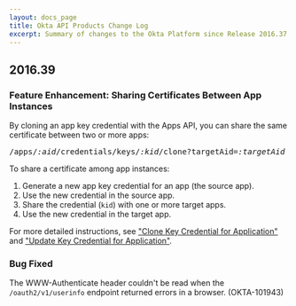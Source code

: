 ```yaml
---
layout: docs_page
title: Okta API Products Change Log
excerpt: Summary of changes to the Okta Platform since Release 2016.37
---
```


## 2016.39

### Feature Enhancement: Sharing Certificates Between App Instances

By cloning an app key credential with the Apps API, you can share the same certificate between two or more apps:

<pre>/apps/<em>:aid</em>/credentials/keys/<em>:kid</em>/clone?targetAid=<em>:targetAid</em></pre>

To share a certificate among app instances:

1. Generate a new app key credential for an app (the source app).
2. Use the new credential in the source app.
3. Share the credential (`kid`) with one or more target apps.
4. Use the new credential in the target app.

For more detailed instructions, see ["Clone Key Credential for Application"](/docs/api/resources/apps.html#clone-application-key-credential)
and ["Update Key Credential for Application"](/docs/api/resources/apps.html#update-key-credential-for-application).

### Bug Fixed

The WWW-Authenticate header couldn't be read when the `/oauth2/v1/userinfo` endpoint returned errors in a browser. (OKTA-101943)